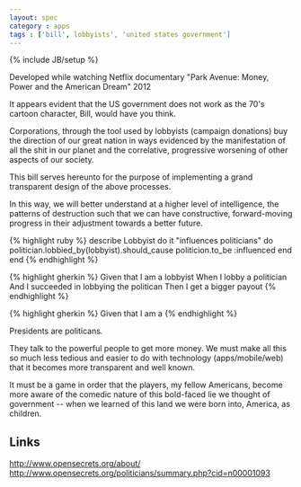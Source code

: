 ```yaml
---
layout: spec
category : apps
tags : ['bill', lobbyists', 'united states government']
---
```

{% include JB/setup %}

Developed while watching Netflix documentary "Park Avenue: Money, Power and the American Dream" 2012

It appears evident that the US government does not work as the 70's cartoon character, Bill, would have you think.

Corporations, through the tool used by lobbyists (campaign donations) buy the direction of our great nation in ways evidenced by the manifestation of all the shit in our planet and the correlative, progressive worsening of other aspects of our society.

This bill serves hereunto for the purpose of implementing a grand transparent design of the above processes.

In this way, we will better understand at a higher level of intelligence, the patterns of destruction such that we can have constructive, forward-moving progress in their adjustment towards a better future.


{% highlight ruby %}
describe Lobbyist do
  it "influences politicians" do
    politician.lobbied_by(lobbyist).should_cause politicion.to_be :influenced
  end
end
{% endhighlight %}


{% highlight gherkin %}
Given that I am a lobbyist
When I lobby a politician
And I succeeded in lobbying the politican
Then I get a bigger payout
{% endhighlight %}

{% highlight gherkin %}
Given that I am a
{% endhighlight %}

Presidents are politicans.

They talk to the powerful people to get more money. We must make all this so much less tedious and easier to do with technology (apps/mobile/web) that it becomes more transparent and well known.

It must be a game in order that the players, my fellow Americans, become more aware of the comedic nature of this bold-faced lie we thought of government -- when we learned of this land we were born into, America, as children.

## Links

http://www.opensecrets.org/about/
http://www.opensecrets.org/politicians/summary.php?cid=n00001093